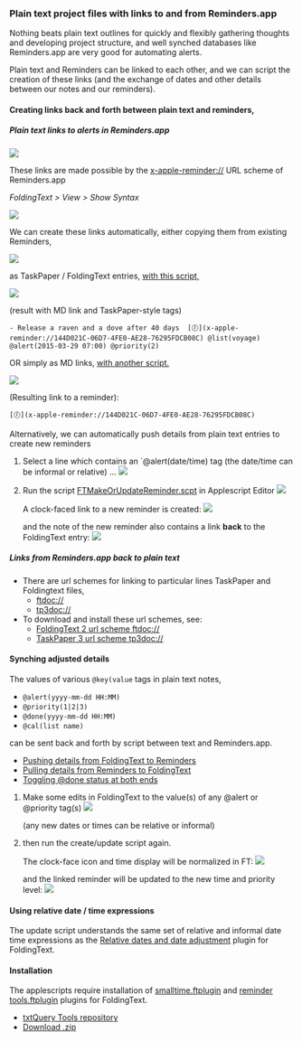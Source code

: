 
### Plain text project files with links to and from Reminders.app
Nothing beats plain text outlines for quickly and flexibly gathering thoughts and developing project structure, and well synched databases like Reminders.app are very good for automating alerts.

Plain text and Reminders can be linked to each other, and we can script the creation of these links (and the exchange of dates and other details between our notes and our reminders).

#### Creating links back and forth between plain text and reminders,

##### Plain text links to alerts in Reminders.app

![](./PlainTextToReminders.png)
	
These links are made possible by the [x-apple-reminder://](x-apple-reminder://) URL scheme of Reminders.app

*FoldingText > View > Show Syntax*

![](./x-apple-reminder.png)
				
We can create these links automatically, either copying them from existing Reminders,

![](./CopyReminderAsMD.png)

as TaskPaper / FoldingText entries, [with this script,](./CopyReminderAsTaskPaperOrFT.applescript)
					
![](./CopyReminderAsTaskPaperorFT.png)

(result with MD link and TaskPaper-style tags)

    - Release a raven and a dove after 40 days  [🕖](x-apple-reminder://144D021C-06D7-4FE0-AE28-76295FDCB08C) @list(voyage) @alert(2015-03-29 07:00) @priority(2)


OR simply as MD links, [with another script.](./CopyReminderAsLink.applescript)
					
![](./CopyReminderAsLink.png)
					
(Resulting link to a reminder):
					   
    [🕖](x-apple-reminder://144D021C-06D7-4FE0-AE28-76295FDCB08C)

Alternatively, we can automatically push details from plain text entries to create new reminders

1. Select a line which contains an `@alert(date/time) tag (the date/time can be informal or relative) ...
	![](./SelectLineWithAlert.png)

2. Run the script [FTMakeOrUpdateReminder.scpt](./FTMakeOrUpdateReminder.applescript) in Applescript Editor
	![](./FTMakeOrUpdateReminder.png)

	A clock-faced link to a new reminder is created:
		![](./PlainTextToReminders.png)

	and the note of the new reminder also contains a link **back** to the FoldingText entry:
		![](./LinkBackFromReminder.png)
				
##### Links from Reminders.app back to plain text
- There are url schemes for linking to particular lines TaskPaper and Foldingtext files,
	- [ftdoc://](https://github.com/RobTrew/txtquery-tools/blob/master/ftdoc%20url%20scheme%20and%20FTCopyAsURL/README.md)
	- [tp3doc://](https://github.com/RobTrew/txtquery-tools/blob/master/tp3doc%20url%20scheme%20and%20TP3CopyAsURL/README.md)
- To download and install these url schemes, see:
	- [FoldingText 2 url scheme ftdoc://](https://github.com/RobTrew/txtquery-tools/blob/master/ftdoc%20url%20scheme%20and%20FTCopyAsURL/README.md)
	- [TaskPaper 3 url scheme tp3doc://](https://github.com/RobTrew/txtquery-tools/blob/master/tp3doc%20url%20scheme%20and%20TP3CopyAsURL/README.md)
		
#### Synching adjusted details

The values of various `@key(value` tags in plain text notes,

- `@alert(yyyy-mm-dd HH:MM)`
- `@priority(1|2|3)`
- `@done(yyyy-mm-dd HH:MM)`
- `@cal(list name)`

can be sent back and forth by script between text and Reminders.app.

- [Pushing details from FoldingText to Reminders](./FTMakeOrUpdateReminder.applescript)
- [Pulling details from Reminders to FoldingText](./FTPullDetailsFROMLinkedReminder.applescript)
- [Toggling @done status at both ends](./FTToggleDoneUpdateReminders.applescript)

1. Make some edits in FoldingText to the value(s) of any @alert or @priority tag(s) 
	![](./Edits%20to%20date%20and%20priority.png)
	
	(any new dates or times can be relative or informal)

2. then run the create/update script again.

	The clock-face icon and time display will be normalized in FT:
	![](./Icon%20and%20time%20normalized.png)
	
	and the linked reminder will be updated to the new time and priority level:
![](./ReminderUpdated.png)


#### Using relative date / time expressions
The update script understands the same set of relative and informal date time expressions as the [Relative dates and date adjustment](../relative%20dates%20and%20date%20adjustments.ftplugin/README.md) plugin for FoldingText.


#### Installation
The applescripts require installation of [smalltime.ftplugin](../smalltime.ftplugin) and [reminder tools.ftplugin](../reminder%20tools.ftplugin) plugins for FoldingText.

- [txtQuery Tools repository](https://github.com/RobTrew/txtquery-tools)
- [Download .zip](https://github.com/RobTrew/txtquery-tools/archive/master.zip)









